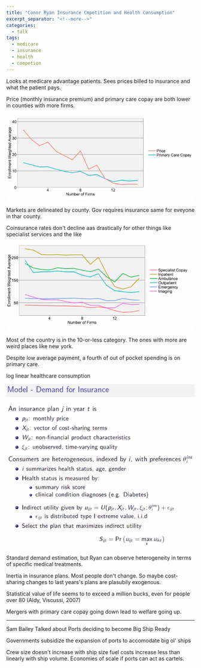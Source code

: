 ```yaml
---
title: "Conor Ryan Insurance Cmpetition and Health Consumption"
excerpt_separator: "<!--more-->"
categories:
  - talk
tags:
  - medicare
  - insurance
  - health
  - competion
---
```


Looks at medicare advantage patients. Sees prices billed to insurance and what the patient pays.

Price (monthly insurance premium)  and primary care copay are both lower in counties with more firms.

![](../../img/ryan-primaryCopays.png)

Markets are delineated by county. Gov requires insurance same for eveyone in thar county.

Coinsurance rates don't decline aas drastically for other things like specialist services and the like 

![](../../img/ryan-specialistCopays.png)

Most of the country is in the 10-or-less category. The ones with more are weird places like new york.

Despite low average payment, a fourth of out of pocket spending is on primary care.

log linear healthcare consumption

![](../../img/ryan-insuranceModel.png)

Standard demand estimation, but Ryan can observe heterogeneity in terms of specific medical treatments.

Inertia in insurance plans. Most people don't change. So maybe cost-sharing changes to last years's plans are plasubily exogenous.

Statistical value of life seems to to exceed a million bucks, even for people over 80 (Aldy, Viscussi, 2007)

Mergers with primary care copay going down lead to welfare going up.


---





Sam Bailey Talked about Ports deciding to become Big Ship Ready

Governments subsidize the expansion of ports to accomodate big ol' ships

Crew size doesn't increase with ship size
fuel costs increase less than linearly with ship volume.
Economies of scale if ports can act as cartels.

